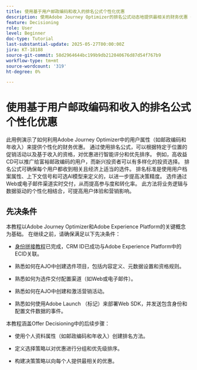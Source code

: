 ```yaml
---
title: 使用基于用户邮政编码和收入的排名公式个性化优惠
description: 使用Adobe Journey Optimizer的排名公式动态地提供最相关的财务优惠（针对每个用户的邮政编码和收入级别量身打造），以实现更高的参与度和更智能的个性化。
feature: Decisioning
role: User
level: Beginner
doc-type: Tutorial
last-substantial-update: 2025-05-27T00:00:00Z
jira: KT-18188
source-git-commit: 58d2964644bc199b9db212040676d87d54f767b9
workflow-type: tm+mt
source-wordcount: '319'
ht-degree: 0%

---
```


# 使用基于用户邮政编码和收入的排名公式个性化优惠

此用例演示了如何利用Adobe Journey Optimizer中的用户属性（如邮政编码和年收入）来提供个性化的财务优惠。 通过使用排名公式，可以根据特定于位置的促销活动以及基于收入的资格，对优惠进行智能评分和优先排序。 例如，高收益CD可以推广给富裕邮政编码的用户，而新兴投资者可以有多样化的投资选择。 排名公式可确保每个用户都收到相关且经济上适当的选件。 排名标准是使用用户档案属性、上下文信号和可选AI模型来定义的，以进一步提高决策精度。 选件通过Web或电子邮件渠道实时交付，从而提高参与度和转化率。 此方法将业务逻辑与数据驱动的个性化相结合，可提高用户体验和营销影响。

## 先决条件

本教程以Adobe Journey Optimizer和Adobe Experience Platform的关键概念为基础。 在继续之前，请确保满足以下先决条件：

* [身份拼接教程](https://experienceleague.adobe.com/en/docs/journey-optimizer-learn/tutorial-on-identity-stitching-in-aep/introduction)已完成，CRM ID已成功与Adobe Experience Platform中的ECID关联。

* 熟悉如何在AJO中创建选件项目，包括内容定义、元数据设置和资格规则。

* 熟悉如何为选件交付配置渠道（如Web或电子邮件）。

* 熟悉如何在AJO中创建和激活营销活动。

* 熟悉如何使用Adobe Launch （标记）来部署Web SDK，并发送包含身份和配置文件数据的事件。

本教程涵盖Offer Decisioning中的后续步骤：

* 使用个人资料属性（如邮政编码和年收入）创建排名方法。

* 定义选择策略以对优惠进行分组和优先级排序。

* 构建决策策略以向每个人提供最相关的优惠。



